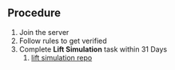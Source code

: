 ## Procedure
1. Join the server
2. Follow rules to get verified
3. Complete **Lift Simulation** task within 31 Days
	1. [lift simulation repo](https://github.com/Real-Dev-Squad/Lift-**Simulation**)